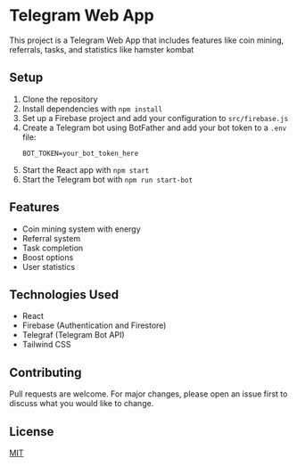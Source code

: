# Telegram Web App

This project is a Telegram Web App that includes features like coin mining, referrals, tasks, and statistics like hamster kombat

## Setup

1. Clone the repository
2. Install dependencies with `npm install`
3. Set up a Firebase project and add your configuration to `src/firebase.js`
4. Create a Telegram bot using BotFather and add your bot token to a `.env` file:
   ```
   BOT_TOKEN=your_bot_token_here
   ```
5. Start the React app with `npm start`
6. Start the Telegram bot with `npm run start-bot`

## Features

- Coin mining system with energy
- Referral system
- Task completion
- Boost options
- User statistics

## Technologies Used

- React
- Firebase (Authentication and Firestore)
- Telegraf (Telegram Bot API)
- Tailwind CSS

## Contributing

Pull requests are welcome. For major changes, please open an issue first to discuss what you would like to change.

## License

[MIT]()
